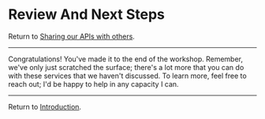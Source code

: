 # Review And Next Steps
Return to [Sharing our APIs with others](APIM.md).



---



Congratulations! You've made it to the end of the workshop. Remember, we've only just scratched the surface; there's a lot more that you can do with these services that we haven't discussed. To learn more, feel free to reach out; I'd be happy to help in any capacity I can.


---



Return to [Introduction](../ReadMe.md).
